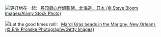 ![](https://www.bing.com/th?id=OHR.BowingCrane_ZH-CN0143761293_UHD.jpg&w=1000)更好地在一起:&nbsp;&ensp;[丹顶鹤向伴侣鞠躬，北海道，日本 (© Steve Bloom Images/Alamy Stock Photo)](https://www.bing.com/th?id=OHR.BowingCrane_ZH-CN0143761293_UHD.jpg)
<br><br/>
![](https://www.bing.com/th?id=OHR.MarignyBeads_EN-US7464992774_UHD.jpg&w=1000)Let the good times roll!:&nbsp;&ensp;[Mardi Gras beads in the Marigny, New Orleans (© Erik Pronske Photography/Getty Images)](https://www.bing.com/th?id=OHR.MarignyBeads_EN-US7464992774_UHD.jpg)
<br><br/>

